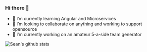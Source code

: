 ### Hi there 👋
- 🌱 I’m currently learning Angular and Microservices
- 👯 I’m looking to collaborate on anything and working to support opensource
- 🔭 I’m currently working on an amateur 5-a-side team generator

  
![Sean's github stats](https://github-readme-stats.vercel.app/api?username=seanr89&show_icons=true)

